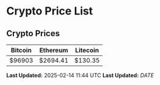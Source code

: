 # Crypto Price List

## Crypto Prices
| Bitcoin | Ethereum | Litecoin |
| ------- | -------- | -------- |
| $96903 | $2694.41 | $130.35 |
**Last Updated:** 2025-02-14 11:44 UTC
**Last Updated:** $DATE$
